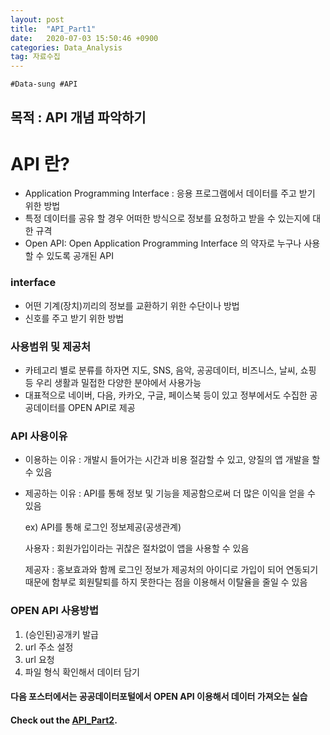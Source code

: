 ```yaml
---
layout: post
title:  "API_Part1"
date:   2020-07-03 15:50:46 +0900
categories: Data_Analysis
tag: 자료수집
---
```


`#Data-sung #API`

목적 : API 개념 파악하기 
---

API 란?
===
- Application Programming Interface : 응용 프로그램에서 데이터를 주고 받기 위한 방법
- 특정 데이터를 공유 할 경우 어떠한 방식으로 정보를 요청하고 받을 수 있는지에 대한 규격
- Open API: Open Application Programming Interface 의 약자로 누구나 사용할 수 있도록 공개된 API

### interface 
- 어떤 기계(장치)끼리의 정보를 교환하기 위한 수단이나 방법
- 신호를 주고 받기 위한 방법

###  사용범위 및 제공처
- 카테고리 별로 분류를 하자면 지도, SNS, 음악, 공공데이터, 비즈니스, 날씨, 쇼핑 등 우리 생활과  밀접한 다양한 분야에서 사용가능
- 대표적으로 네이버, 다음, 카카오, 구글, 페이스북 등이 있고 정부에서도 수집한 공공데이터를 OPEN API로 제공

### API 사용이유
- 이용하는 이유 : 개발시 들어가는 시간과 비용 절감할 수 있고, 양질의 앱 개발을 할 수 있음
- 제공하는 이유 : API를 통해 정보 및 기능을 제공함으로써 더 많은 이익을 얻을 수 있음

    ex) API를 통해 로그인 정보제공(공생관계)

    사용자 : 회원가입이라는 귀찮은 절차없이 앱을 사용할 수 있음

    제공자 : 홍보효과와 함께 로그인 정보가 제공처의 아이디로 가입이 되어 연동되기 때문에 함부로 회원탈퇴를 하지 못한다는 점을 이용해서 이탈율을 줄일 수 있음


### OPEN API 사용방법

1. (승인된)공개키 발급
2. url 주소 설정
3. url 요청
4. 파일 형식 확인해서 데이터 담기


#### 다음 포스터에서는 공공데이터포털에서 OPEN API 이용해서 데이터 가져오는 실습
#### Check out the [API_Part2][S].


[S]: http://127.0.0.1:4000/python/2020/07/03/API_2/
